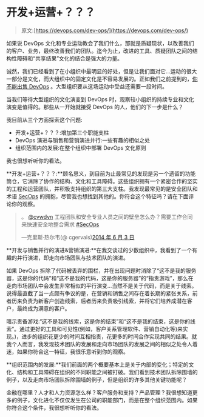 # 开发+运营+？？？

> 原文:[https://devops.com/dev-ops/](https://devops.com/dev-ops/)

如果说 DevOps 文化和专业运动教会了我们什么，那就是质疑现状，以改善我们的客户、业务，最终改善我们的团队。迄今为止，改进的工具、质疑团队之间的结构性障碍和“共享结果”文化的结合是强大的力量。

诚然，我们已经看到了在小组织中最明显的好处，但是让我们面对它…运动的很大一部分是文化，而大组织中的固定文化是不容易发展的。正如我们之前提到的，[你不能出售 DevOps](https://devops.com/blogs/you-cant-sell-devops/) 。大型组织要从这场运动中受益还需要一段时间。

当我们等待大型组织的文化演变到 DevOps 时，观察较小组织的持续专业和文化演变是值得的。那些从一开始就接受 DevOps 的人，他们的下一步是什么？

我目前从三个方面探索这个问题:

*   开发+运营+？？？:增加第三个职能支柱
*   DevOps 演进与销售和营销演进并行:一些有趣的相似之处
*   组织范围内的发展:在整个组织中部署 DevOps 文化原则

我也很想听听你的看法。

**开发+运营+？？？:**顾名思义，到目前为止最常见的发现是另一个遗留的功能筒仓，它消除了协作的结构、文化和工具障碍。这些组织拥有一个紧密合作的坚实的工程和运营团队，并积极支持组织的第三大支柱。我发现最常见的是安全团队和术语 [SecOps](https://devops.com/category/blogs/secops/) 的拥抱，尽管我也想找到其他的。你符合这个特征吗？请在下面评论你的观察。

> 。 [@cvwdyn](https://twitter.com/cvwdyn) 工程团队和安全专业人员之间的壁垒怎么办？需要工作合同来快速安全地整合需求 [#SecOps](https://twitter.com/search?q=%23SecOps&src=hash)
> 
> —克里斯·热尔韦(@ cgervais)[2014 年 6 月 3 日](https://twitter.com/cgervais/statuses/473840362138927104)

**开发与销售并行的演进&营销演进:**在我交谈过的少数组织中，我看到了一个有趣的并行演进，即走向市场团队与技术团队的演进。

如果 DevOps 拆除了代码被丢弃的围栏，并在出现问题时消除了“这不是我的服务器，这是你的代码”和“这不是我的代码，这是你的服务器”的“指责游戏”，那么在走向市场团队中会发生非常相似的平行演变…当然不是关于代码，而是关于线索。说得最直截了当一点颇有争议的是，在营销和销售之间存在着长期的紧张关系，前者历来负责为新客户创造线索，后者历来负责吸引线索，并将它们培养成潜在客户，最终成为满意的客户。

暗示责备游戏:“这不是我的线索，这是你的结束”和“这不是我的结束，这是你的线索”。通过更好的工具和可见性(例如，客户关系管理软件、营销自动化等)来实现。)，进步的组织花更少的时间互相指责，花更多的时间合作实现共同的结果。就我个人而言，我发现技术团队的发展和走向市场团队的发展之间的相似之处令人着迷，如果你符合这一特征，我很乐意听到你的观察。

**组织范围内的发展:**我们前面的两个概要基本上是关于内部的变化；特定的文化、结构和工具障碍在组织的不同职能之间被打破。我们看到技术团队拆除围墙的例子，以及走向市场团队拆除围墙的例子，但是组织的许多其他关键功能呢？

金融在哪里？人才和人力资源怎么样？客户服务和支持？产品管理？我很想知道更多的例子，文化进化不仅仅发生在公司的职能部门，而是在整个组织范围内。如果你符合这个条件，我很想听听你的看法。